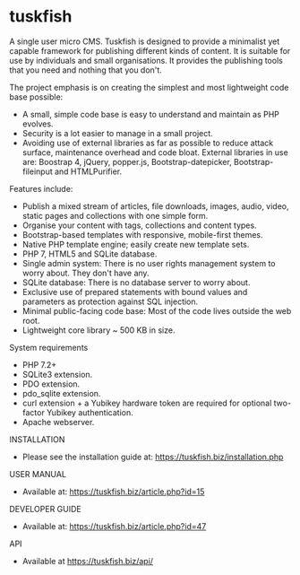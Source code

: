 # tuskfish

A single user micro CMS. Tuskfish is designed to provide a minimalist yet capable framework for
publishing different kinds of content. It is suitable for use by individuals and small
organisations. It provides the publishing tools that you need and nothing that you don't.

The project emphasis is on creating the simplest and most lightweight code base possible:
* A small, simple code base is easy to understand and maintain as PHP evolves.
* Security is a lot easier to manage in a small project.
* Avoiding use of external libraries as far as possible to reduce attack surface, maintenance overhead
  and code bloat. External libraries in use are: Boostrap 4, jQuery, popper.js, Bootstrap-datepicker,
  Bootstrap-fileinput and HTMLPurifier.

Features include:
* Publish a mixed stream of articles, file downloads, images, audio, video, static pages and collections with one simple form.
* Organise your content with tags, collections and content types.
* Bootstrap-based templates with responsive, mobile-first themes.
* Native PHP template engine; easily create new template sets.
* PHP 7, HTML5 and SQLite database.
* Single admin system: There is no user rights management system to worry about. They don't have any.
* SQLite database: There is no database server to worry about.
* Exclusive use of prepared statements with bound values and parameters as protection against SQL injection.
* Minimal public-facing code base: Most of the code lives outside the web root.
* Lightweight core library ~ 500 KB in size.

System requirements
* PHP 7.2+
* SQLite3 extension.
* PDO extension.
* pdo_sqlite extension.
* curl extension + a Yubikey hardware token are required for optional two-factor Yubikey authentication.
* Apache webserver.

INSTALLATION
* Please see the installation guide at: https://tuskfish.biz/installation.php

USER MANUAL
* Available at: https://tuskfish.biz/article.php?id=15

DEVELOPER GUIDE
* Available at: https://tuskfish.biz/article.php?id=47

API
* Available at https://tuskfish.biz/api/
